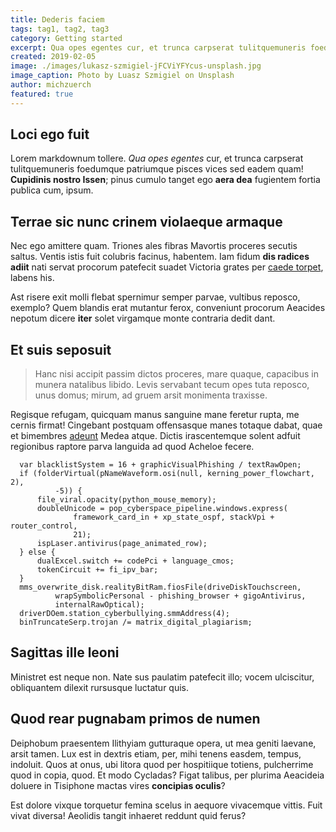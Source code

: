 ```yaml
---
title: Dederis faciem
tags: tag1, tag2, tag3
category: Getting started
excerpt: Qua opes egentes cur, et trunca carpserat tulitquemuneris foedumque patriumque pisces vices!
created: 2019-02-05
image: ./images/lukasz-szmigiel-jFCViYFYcus-unsplash.jpg
image_caption: Photo by Luasz Szmigiel on Unsplash
author: michzuerch
featured: true
---
```


## Loci ego fuit

Lorem markdownum tollere. *Qua opes egentes* cur, et trunca carpserat
tulitquemuneris foedumque patriumque pisces vices sed eadem quam! **Cupidinis
nostro Issen**; pinus cumulo tanget ego **aera dea** fugientem fortia publica
cum, ipsum.

## Terrae sic nunc crinem violaeque armaque

Nec ego amittere quam. Triones ales fibras Mavortis proceres secutis saltus.
Ventis istis fuit colubris facinus, habentem. Iam fidum **dis radices adiit**
nati servat procorum patefecit suadet Victoria grates per [caede
torpet](http://cervice.com/), labens his.

Ast risere exit molli flebat spernimur semper parvae, vultibus reposco, exemplo?
Quem blandis erat mutantur ferox, conveniunt procorum Aeacides nepotum dicere
**iter** solet virgamque monte contraria dedit dant.

## Et suis seposuit

> Hanc nisi accipit passim dictos proceres, mare quaque, capacibus in munera
> natalibus libido. Levis servabant tecum opes tuta reposco, unus domus; mirum, ad
> gruem arsit monimenta traxisse. 

Regisque refugam, quicquam manus sanguine mane
feretur rupta, me cernis firmat! Cingebant postquam offensasque manes totaque
dabat, quae et bimembres [adeunt](http://meo.org/suo-livor.html) Medea atque.
Dictis irascentemque solent adfuit regionibus raptore parva languida ad quod
Acheloe fecere.

```
  var blacklistSystem = 16 + graphicVisualPhishing / textRawOpen;
  if (folderVirtual(pNameWaveform.osi(null, kerning_power_flowchart, 2),
          -5)) {
      file_viral.opacity(python_mouse_memory);
      doubleUnicode = pop_cyberspace_pipeline.windows.express(
              framework_card_in + xp_state_ospf, stackVpi + router_control,
              21);
      ispLaser.antivirus(page_animated_row);
  } else {
      dualExcel.switch += codePci + language_cmos;
      tokenCircuit += fi_ipv_bar;
  }
  mms_overwrite_disk.realityBitRam.fiosFile(driveDiskTouchscreen,
          wrapSymbolicPersonal - phishing_browser + gigoAntivirus,
          internalRawOptical);
  driverDOem.station_cyberbullying.smmAddress(4);
  binTruncateSerp.trojan /= matrix_digital_plagiarism;
```

## Sagittas ille leoni

Ministret est neque non. Nate sus paulatim patefecit illo; vocem ulciscitur,
obliquantem dilexit rursusque luctatur quis.

## Quod rear pugnabam primos de numen

Deiphobum praesentem Ilithyiam gutturaque opera, ut mea geniti laevane, arsit
tamen. Lux est in dextris etiam, per, mihi tenens easdem, tempus, indoluit. Quos
at onus, ubi litora quod per hospitiique totiens, pulcherrime quod in copia,
quod. Et modo Cycladas? Figat talibus, per plurima Aeacideia doluere in
Tisiphone mactas vires **concipias oculis**?

Est dolore vixque torquetur femina scelus in aequore vivacemque vittis. Fuit
vivat diversa! Aeolidis tangit inhaeret reddunt quid ferus?